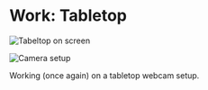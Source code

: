 # Work: Tabletop

![Tabeltop on screen](https://grant-uploader.s3.amazonaws.com/2025-02-15-13-05-33-2000.jpg)

![Camera setup](https://grant-uploader.s3.amazonaws.com/2025-02-15-13-06-53-2000.jpg)

Working (once again) on a tabletop webcam setup.